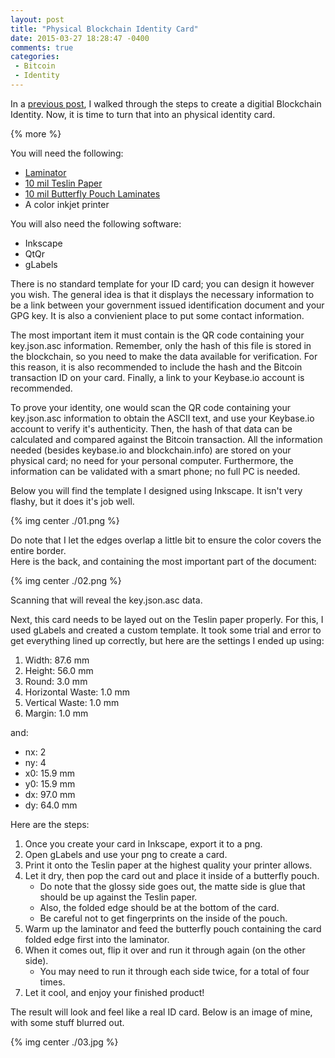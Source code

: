 ```yaml
---
layout: post
title: "Physical Blockchain Identity Card"
date: 2015-03-27 18:28:47 -0400
comments: true
categories: 
 - Bitcoin
 - Identity
---
```


In a [previous post](http://jrruethe.github.io/blog/2015/02/28/blockchain-identity/), I walked through the steps to create a digitial Blockchain Identity. 
Now, it is time to turn that into an physical identity card.

{% more %}

You will need the following:

 - [Laminator](http://www.amazon.com/gp/product/B0010JEJPC/ref=od_aui_detailpages00?ie=UTF8&psc=1)
 - [10 mil Teslin Paper](http://www.amazon.com/gp/product/B004XJC1UQ/ref=od_aui_detailpages00?ie=UTF8&psc=1)
 - [10 mil Butterfly Pouch Laminates](http://www.amazon.com/gp/product/B004UJC730/ref=ox_sc_act_title_2?ie=UTF8&psc=1&smid=A1GYMVIZIMSYWM)
 - A color inkjet printer

You will also need the following software:

 - Inkscape
 - QtQr
 - gLabels

There is no standard template for your ID card; you can design it however you wish. The general idea is that it displays the necessary information to be a link between your government issued identification document and your GPG key. It is also a convienient place to put some contact information.

The most important item it must contain is the QR code containing your key.json.asc information. Remember, only the hash of this file is stored in the blockchain, so you need to make the data available for verification. For this reason, it is also recommended to include the hash and the Bitcoin transaction ID on your card. Finally, a link to your Keybase.io account is recommended.

To prove your identity, one would scan the QR code containing your key.json.asc information to obtain the ASCII text, and use your Keybase.io account to verify it's authenticity. Then, the hash of that data can be calculated and compared against the Bitcoin transaction. All the information needed (besides keybase.io and blockchain.info) are stored on your physical card; no need for your personal computer. Furthermore, the information can be validated with a smart phone; no full PC is needed.

Below you will find the template I designed using Inkscape. It isn't very flashy, but it does it's job well. 

{% img center ./01.png %}

Do note that I let the edges overlap a little bit to ensure the color covers the entire border.  
Here is the back, and containing the most important part of the document:

{% img center ./02.png %}

Scanning that will reveal the key.json.asc data.

Next, this card needs to be layed out on the Teslin paper properly. For this, I used gLabels and created a custom template. It took some trial and error to get everything lined up correctly, but here are the settings I ended up using:

 1. Width: 87.6 mm
 2. Height: 56.0 mm
 3. Round: 3.0 mm
 4. Horizontal Waste: 1.0 mm
 5. Vertical Waste: 1.0 mm
 6. Margin: 1.0 mm

and:

 - nx: 2
 - ny: 4
 - x0: 15.9 mm
 - y0: 15.9 mm
 - dx: 97.0 mm
 - dy: 64.0 mm

Here are the steps:

 1. Once you create your card in Inkscape, export it to a png. 
 2. Open gLabels and use your png to create a card. 
 3. Print it onto the Teslin paper at the highest quality your printer allows. 
 4. Let it dry, then pop the card out and place it inside of a butterfly pouch. 
    - Do note that the glossy side goes out, the matte side is glue that should be up against the Teslin paper. 
    - Also, the folded edge should be at the bottom of the card. 
    - Be careful not to get fingerprints on the inside of the pouch. 
 5. Warm up the laminator and feed the butterfly pouch containing the card folded edge first into the laminator. 
 6. When it comes out, flip it over and run it through again (on the other side). 
    - You may need to run it through each side twice, for a total of four times. 
 7. Let it cool, and enjoy your finished product! 

The result will look and feel like a real ID card. Below is an image of mine, with some stuff blurred out.

{% img center ./03.jpg %}
